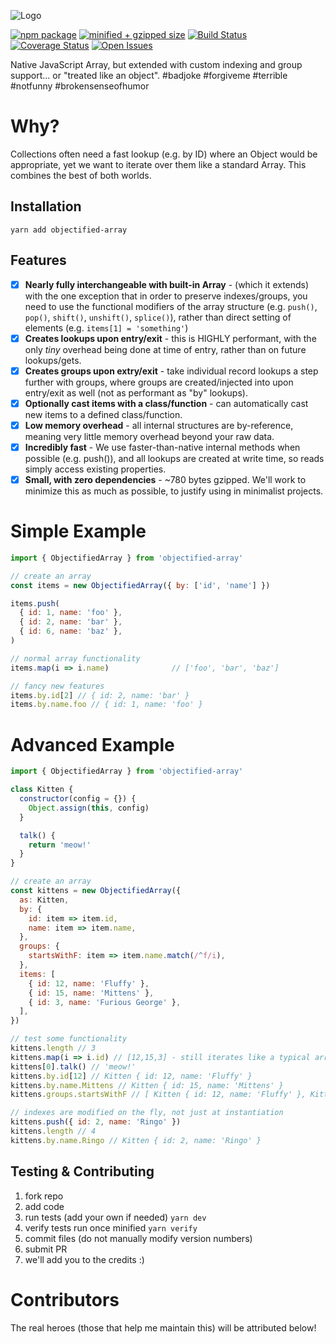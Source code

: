 ![Logo][logo-image]

[![npm package][npm-image]][npm-url]
[![minified + gzipped size][gzip-image]][gzip-url]
[![Build Status][travis-image]][travis-url]
[![Coverage Status][coveralls-image]][coveralls-url]
[![Open Issues][issues-image]][issues-url]

Native JavaScript Array, but extended with custom indexing and group support... or "treated like an object". #badjoke #forgiveme #terrible #notfunny #brokensenseofhumor

# Why?
Collections often need a fast lookup (e.g. by ID) where an Object would be appropriate, yet we want to iterate over them like a standard Array.  This combines the best of both worlds.

## Installation
```
yarn add objectified-array
```

## Features

- [x] **Nearly fully interchangeable with built-in Array** - (which it extends) with the one exception that in order to preserve indexes/groups, you need to use the functional modifiers of the array structure (e.g. `push()`, `pop()`, `shift()`, `unshift()`, `splice()`), rather than direct setting of elements (e.g. `items[1] = 'something'`)
- [x] **Creates lookups upon entry/exit** - this is HIGHLY performant, with the only *tiny* overhead being done at time of entry, rather than on future lookups/gets.
- [x] **Creates groups upon extry/exit** - take individual record lookups a step further with groups, where groups are created/injected into upon entry/exit as well (not as performant as "by" lookups).
- [x] **Optionally cast items with a class/function** - can automatically cast new items to a defined class/function.
- [x] **Low memory overhead** - all internal structures are by-reference, meaning very little memory overhead beyond your raw data.
- [x] **Incredibly fast** - We use faster-than-native internal methods when possible (e.g. push()), and all lookups are created at write time, so reads simply access existing properties.
- [x] **Small, with zero dependencies** - ~780 bytes gzipped.  We'll work to minimize this as much as possible, to justify using in minimalist projects.

# Simple Example
```js
import { ObjectifiedArray } from 'objectified-array'

// create an array
const items = new ObjectifiedArray({ by: ['id', 'name'] })

items.push(
  { id: 1, name: 'foo' },
  { id: 2, name: 'bar' },
  { id: 6, name: 'baz' },
)

// normal array functionality
items.map(i => i.name)              // ['foo', 'bar', 'baz']

// fancy new features
items.by.id[2] // { id: 2, name: 'bar' }
items.by.name.foo // { id: 1, name: 'foo' }
```

# Advanced Example
```js
import { ObjectifiedArray } from 'objectified-array'

class Kitten {
  constructor(config = {}) {
    Object.assign(this, config)
  }

  talk() {
    return 'meow!'
  }
}

// create an array
const kittens = new ObjectifiedArray({
  as: Kitten,
  by: {
    id: item => item.id,
    name: item => item.name,
  },
  groups: {
    startsWithF: item => item.name.match(/^f/i),
  },
  items: [
    { id: 12, name: 'Fluffy' },
    { id: 15, name: 'Mittens' },
    { id: 3, name: 'Furious George' },
  ],
})

// test some functionality
kittens.length // 3
kittens.map(i => i.id) // [12,15,3] - still iterates like a typical array
kittens[0].talk() // 'meow!'
kittens.by.id[12] // Kitten { id: 12, name: 'Fluffy' }
kittens.by.name.Mittens // Kitten { id: 15, name: 'Mittens' }
kittens.groups.startsWithF // [ Kitten { id: 12, name: 'Fluffy' }, Kitten { id: 3, name: 'Furious George' } ]

// indexes are modified on the fly, not just at instantiation
kittens.push({ id: 2, name: 'Ringo' })
kittens.length // 4
kittens.by.name.Ringo // Kitten { id: 2, name: 'Ringo' }
```

## Testing & Contributing
1. fork repo
2. add code
3. run tests (add your own if needed) `yarn dev`
4. verify tests run once minified `yarn verify`
5. commit files (do not manually modify version numbers)
6. submit PR
7. we'll add you to the credits :)

# Contributors
The real heroes (those that help me maintain this) will be attributed below!

[twitter-image]:https://img.shields.io/twitter/url?style=social&url=https%3A%2F%2Fwww.npmjs.com%2Fpackage%2Fobjectified-array
[logo-image]:https://user-images.githubusercontent.com/865416/79531114-fa0d8200-8036-11ea-824d-70d84164b00a.png
[gzip-image]:https://img.shields.io/bundlephobia/minzip/objectified-array
[gzip-url]:https://bundlephobia.com/result?p=objectified-array
[issues-image]:https://img.shields.io/github/issues/kwhitley/objectified-array
[issues-url]:https://github.com/kwhitley/objectified-array/issues
[npm-image]:https://img.shields.io/npm/v/objectified-array.svg
[npm-url]:http://npmjs.org/package/objectified-array
[travis-image]:https://travis-ci.org/kwhitley/objectified-array.svg?branch=v1.x
[travis-url]:https://travis-ci.org/kwhitley/objectified-array
[david-image]:https://david-dm.org/kwhitley/objectified-array/status.svg
[david-url]:https://david-dm.org/kwhitley/objectified-array
[coveralls-image]:https://coveralls.io/repos/github/kwhitley/objectified-array/badge.svg?branch=v1.x
[coveralls-url]:https://coveralls.io/github/kwhitley/objectified-array?branch=v1.x